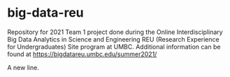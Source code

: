 # big-data-reu
Repository for 2021 Team 1 project done during the Online Interdisciplinary Big Data Analytics in Science and Engineering REU (Research Experience for Undergraduates) Site program at UMBC. Additional information can be found at https://bigdatareu.umbc.edu/summer2021/

A new line.
